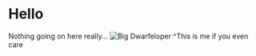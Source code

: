 # Hello
Nothing going on here really... 
![Big Dwarfeloper](https://i.imgur.com/wSNKD2R.png)
^This is me if you even care
